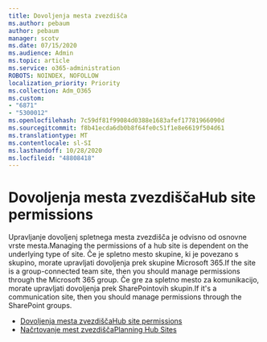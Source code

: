 ```yaml
---
title: Dovoljenja mesta zvezdišča
ms.author: pebaum
author: pebaum
manager: scotv
ms.date: 07/15/2020
ms.audience: Admin
ms.topic: article
ms.service: o365-administration
ROBOTS: NOINDEX, NOFOLLOW
localization_priority: Priority
ms.collection: Adm_O365
ms.custom:
- "6871"
- "5300012"
ms.openlocfilehash: 7c59df81f99084d0388e1683afef17781966090d
ms.sourcegitcommit: f8b41ecda6db0b8f64fe0c51f1e8e6619f504d61
ms.translationtype: MT
ms.contentlocale: sl-SI
ms.lasthandoff: 10/28/2020
ms.locfileid: "48808418"
---
```

# <a name="hub-site-permissions"></a><span data-ttu-id="82043-102">Dovoljenja mesta zvezdišča</span><span class="sxs-lookup"><span data-stu-id="82043-102">Hub site permissions</span></span>

<span data-ttu-id="82043-103">Upravljanje dovoljenj spletnega mesta zvezdišča je odvisno od osnovne vrste mesta.</span><span class="sxs-lookup"><span data-stu-id="82043-103">Managing the permissions of a hub site is dependent on the underlying type of site.</span></span> <span data-ttu-id="82043-104">Če je spletno mesto skupine, ki je povezano s skupino, morate upravljati dovoljenja prek skupine Microsoft 365.</span><span class="sxs-lookup"><span data-stu-id="82043-104">If the site is a group-connected team site, then you should manage permissions through the Microsoft 365 group.</span></span> <span data-ttu-id="82043-105">Če gre za spletno mesto za komunikacijo, morate upravljati dovoljenja prek SharePointovih skupin.</span><span class="sxs-lookup"><span data-stu-id="82043-105">If it's a communication site, then you should manage permissions through the SharePoint groups.</span></span>

- [<span data-ttu-id="82043-106">Dovoljenja mesta zvezdišča</span><span class="sxs-lookup"><span data-stu-id="82043-106">Hub site permissions</span></span>](https://docs.microsoft.com/sharepoint/modern-experience-sharing-permissions#hub-site-permissions)  
- [<span data-ttu-id="82043-107">Načrtovanje mest zvezdišča</span><span class="sxs-lookup"><span data-stu-id="82043-107">Planning Hub Sites</span></span>](https://docs.microsoft.com/sharepoint/planning-hub-sites)
